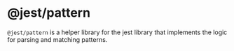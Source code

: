# @jest/pattern

`@jest/pattern` is a helper library for the jest library that implements the logic for parsing and matching patterns.
